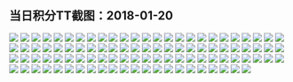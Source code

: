 ## 当日积分TT截图：2018-01-20
![](../../data/2018-01/2018-01-20/005_1.5/24059880991023838.jpg)
![](../../data/2018-01/2018-01-20/005_1.5/241611235249016069.jpg)
![](../../data/2018-01/2018-01-20/005_1.5/786678744151674818.jpg)
![](../../data/2018-01/2018-01-20/005_1.5/462841410768377921.jpg)
![](../../data/2018-01/2018-01-20/005_1.5/104565191992218961.jpg)
![](../../data/2018-01/2018-01-20/005_1.5/375024563562702362.jpg)
![](../../data/2018-01/2018-01-20/005_1.5/532768415515076158.jpg)
![](../../data/2018-01/2018-01-20/005_1.5/880589540323200059.jpg)
![](../../data/2018-01/2018-01-20/005_1.5/795278108835051713.jpg)
![](../../data/2018-01/2018-01-20/005_1.5/43238191102456522.jpg)
![](../../data/2018-01/2018-01-20/005_1.5/743094459077634697.jpg)
![](../../data/2018-01/2018-01-20/005_1.5/143782519083581191.jpg)
![](../../data/2018-01/2018-01-20/003_0.6/430526773434569690.jpg)
![](../../data/2018-01/2018-01-20/003_0.6/666256552193585383.jpg)
![](../../data/2018-01/2018-01-20/003_0.6/60352104380790550.jpg)
![](../../data/2018-01/2018-01-20/003_0.6/614469796998711482.jpg)
![](../../data/2018-01/2018-01-20/003_0.6/112918805058372948.jpg)
![](../../data/2018-01/2018-01-20/003_0.6/420377006956994224.jpg)
![](../../data/2018-01/2018-01-20/003_0.6/563864433622177472.jpg)
![](../../data/2018-01/2018-01-20/003_0.6/876293155705058554.jpg)
![](../../data/2018-01/2018-01-20/003_0.6/814260685038258258.jpg)
![](../../data/2018-01/2018-01-20/003_0.6/113808952157759190.jpg)
![](../../data/2018-01/2018-01-20/003_0.6/130571617515148425.jpg)
![](../../data/2018-01/2018-01-20/003_0.6/144420261147246230.jpg)
![](../../data/2018-01/2018-01-20/006_2.46/577610224599780821.jpg)
![](../../data/2018-01/2018-01-20/006_2.46/303873762163325073.jpg)
![](../../data/2018-01/2018-01-20/006_2.46/671774129053064690.jpg)
![](../../data/2018-01/2018-01-20/006_2.46/702879724267338748.jpg)
![](../../data/2018-01/2018-01-20/006_2.46/159505433925981780.jpg)
![](../../data/2018-01/2018-01-20/006_2.46/420725733456930753.jpg)
![](../../data/2018-01/2018-01-20/006_2.46/698800931680207985.jpg)
![](../../data/2018-01/2018-01-20/006_2.46/9161113418745723.jpg)
![](../../data/2018-01/2018-01-20/006_2.46/320796179602145820.jpg)
![](../../data/2018-01/2018-01-20/006_2.46/5521137728969077.jpg)
![](../../data/2018-01/2018-01-20/006_2.46/123971129020060251.jpg)
![](../../data/2018-01/2018-01-20/006_2.46/467538152200510852.jpg)
![](../../data/2018-01/2018-01-20/006_2.46/181050828097948869.jpg)
![](../../data/2018-01/2018-01-20/006_2.46/854384779862497015.jpg)
![](../../data/2018-01/2018-01-20/006_2.46/418143253085197867.jpg)
![](../../data/2018-01/2018-01-20/006_2.46/682772205787708514.jpg)
![](../../data/2018-01/2018-01-20/006_2.46/906058058879361942.jpg)
![](../../data/2018-01/2018-01-20/001_0.7/186920350013698885.jpg)
![](../../data/2018-01/2018-01-20/001_0.7/782045803224894717.jpg)
![](../../data/2018-01/2018-01-20/001_0.7/810660757946710960.jpg)
![](../../data/2018-01/2018-01-20/001_0.7/576083836527760467.jpg)
![](../../data/2018-01/2018-01-20/001_0.7/346540434744096560.jpg)
![](../../data/2018-01/2018-01-20/001_0.7/10185327547837569.jpg)
![](../../data/2018-01/2018-01-20/001_0.7/792796045517180067.jpg)
![](../../data/2018-01/2018-01-20/001_0.7/703960612123245457.jpg)
![](../../data/2018-01/2018-01-20/001_0.7/596666111399560723.jpg)
![](../../data/2018-01/2018-01-20/001_0.7/432332366194720996.jpg)
![](../../data/2018-01/2018-01-20/001_0.7/706616255591354809.jpg)
![](../../data/2018-01/2018-01-20/001_0.7/768157106610626663.jpg)
![](../../data/2018-01/2018-01-20/001_0.7/504180108083073937.jpg)
![](../../data/2018-01/2018-01-20/001_0.7/700070055539596631.jpg)
![](../../data/2018-01/2018-01-20/001_0.7/306100848725082201.jpg)
![](../../data/2018-01/2018-01-20/001_0.7/302313479646101881.jpg)
![](../../data/2018-01/2018-01-20/001_0.7/182995725090954322.jpg)
![](../../data/2018-01/2018-01-20/001_0.7/793709207080095985.jpg)
![](../../data/2018-01/2018-01-20/001_0.7/28065289883798604.jpg)
![](../../data/2018-01/2018-01-20/001_0.7/165570981517554257.jpg)
![](../../data/2018-01/2018-01-20/004_1.0/644596660171776624.jpg)
![](../../data/2018-01/2018-01-20/004_1.0/63228353252595216.jpg)
![](../../data/2018-01/2018-01-20/004_1.0/496369678397585116.jpg)
![](../../data/2018-01/2018-01-20/004_1.0/294245500377026328.jpg)
![](../../data/2018-01/2018-01-20/004_1.0/278880036290999664.jpg)
![](../../data/2018-01/2018-01-20/004_1.0/254682228562124478.jpg)
![](../../data/2018-01/2018-01-20/004_1.0/600564337197403002.jpg)
![](../../data/2018-01/2018-01-20/004_1.0/93314279317805945.jpg)
![](../../data/2018-01/2018-01-20/004_1.0/683433166862486168.jpg)
![](../../data/2018-01/2018-01-20/004_1.0/651513582534847669.jpg)
![](../../data/2018-01/2018-01-20/004_1.0/902678239205437813.jpg)
![](../../data/2018-01/2018-01-20/004_1.0/599317738155204388.jpg)
![](../../data/2018-01/2018-01-20/004_1.0/51565885067692282.jpg)
![](../../data/2018-01/2018-01-20/004_1.0/330717500529831619.jpg)
![](../../data/2018-01/2018-01-20/004_1.0/429524297604905523.jpg)
![](../../data/2018-01/2018-01-20/004_1.0/411088994407115982.jpg)
![](../../data/2018-01/2018-01-20/004_1.0/165806865385138549.jpg)
![](../../data/2018-01/2018-01-20/004_1.0/18359467188086196.jpg)
![](../../data/2018-01/2018-01-20/004_1.0/367219534133867627.jpg)
![](../../data/2018-01/2018-01-20/004_1.0/290612970249719506.jpg)
![](../../data/2018-01/2018-01-20/004_1.0/825884819912056050.jpg)
![](../../data/2018-01/2018-01-20/004_1.0/847623345596543550.jpg)
![](../../data/2018-01/2018-01-20/004_1.0/321986743017637756.jpg)
![](../../data/2018-01/2018-01-20/004_1.0/74607659911484341.jpg)
![](../../data/2018-01/2018-01-20/004_1.0/298231213303780444.jpg)
![](../../data/2018-01/2018-01-20/004_1.0/304166057161246189.jpg)
![](../../data/2018-01/2018-01-20/004_1.0/740883614781319456.jpg)
![](../../data/2018-01/2018-01-20/004_1.0/524173378732425443.jpg)
![](../../data/2018-01/2018-01-20/004_1.0/801652723897143378.jpg)
![](../../data/2018-01/2018-01-20/004_1.0/36544900662592602.jpg)
![](../../data/2018-01/2018-01-20/004_1.0/643705349394004237.jpg)
![](../../data/2018-01/2018-01-20/004_1.0/157751159966409671.jpg)
![](../../data/2018-01/2018-01-20/002_4.2/703960612123245457.jpg)
![](../../data/2018-01/2018-01-20/002_4.2/706616255591354809.jpg)
![](../../data/2018-01/2018-01-20/002_4.2/768157106610626663.jpg)
![](../../data/2018-01/2018-01-20/002_4.2/793709207080095985.jpg)
